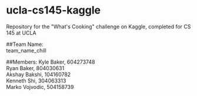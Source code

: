 # ucla-cs145-kaggle
Repository for the "What's Cooking" challenge on Kaggle, completed for CS 145 at UCLA

##Team Name:  
team_name_chill  
  
##Members: 
Kyle Baker, 604273748   
Ryan Baker, 804030631  
Akshay Bakshi, 104160782   
Kenneth Shi, 304063313   
Marko Vojvodic, 504158739  
   
